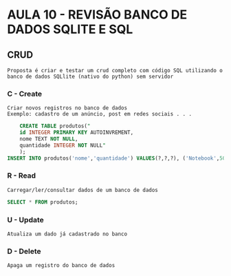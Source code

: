 # AULA 10 - REVISÃO BANCO DE DADOS SQLITE E SQL

## CRUD

    Proposta é criar e testar um crud completo com código SQL utilizando o banco de dados SQLlite (nativo do python) sem servidor

### C - Create
    Criar novos registros no banco de dados 
    Exemplo: cadastro de um anúncio, post em redes sociais . . .
```SQL
    CREATE TABLE produtos("
    id INTEGER PRIMARY KEY AUTOINVREMENT,
    nome TEXT NOT NULL,
    quantidade INTEGER NOT NULL"
    );
INSERT INTO produtos('nome','quantidade') VALUES(?,?,?), ('Notebook',50);
```


### R - Read 
    Carregar/ler/consultar dados de um banco de dados
```SQL
SELECT * FROM produtos;
```


### U - Update

    Atualiza um dado já cadastrado no banco


### D - Delete
    Apaga um registro do banco de dados

